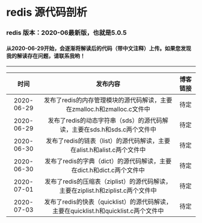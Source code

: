 # redis 源代码剖析
###  redis 版本：2020-06最新版，也就是5.0.5
#### 从2020-06-29开始，会逐渐将解读后的代码（带中文注释）上传。如果您发现我的解读存在问题，请联系我哟！
----
时间|发布内容|博客链接
:--:|:--:|:--:
2020-06-29|发布了redis的内存管理模块的源代码解读，主要在zmalloc.h和zmalloc.c文件中|待定
2020-06-29|发布了redis的动态字符串（sds）的源代码解读，主要在sds.h和sds.c两个文件中|待定
2020-06-30|发布了redis的链表（list）的源代码解读，主要在alist.h和alist.c两个文件中|待定
2020-06-30|发布了redis的字典（dict）的源代码解读，主要在dict.h和dict.c两个文件中|待定
2020-07-01|发布了redis的压缩表（ziplist）的源代码解读，主要在ziplist.h和ziplist.c两个文件中|待定
2020-07-03|发布了redis的快表（quicklist）的源代码解读，主要在quicklist.h和quicklist.c两个文件中|待定
